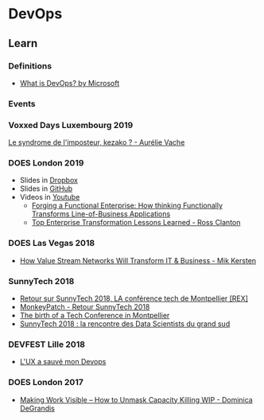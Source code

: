 # DevOps

## Learn

### Definitions

- [What is DevOps? by Microsoft](https://docs.microsoft.com/en-us/devops/what-is-devops)

### Events

### Voxxed Days Luxembourg 2019

[Le syndrome de l'imposteur, kezako ? - Aurélie Vache](https://www.youtube.com/watch?v=tvEVD4DyzpY)

### DOES London 2019

- Slides in [Dropbox](https://www.dropbox.com/sh/el8klmzeq30eplz/AAA1Su8egN-vTwD_pAqWD5qza?dl=0)
- Slides in [GitHub](https://github.com/devopsenterprise/2019-London)
- Videos in [Youtube](https://www.youtube.com/channel/UCkAQCw5_sIZmj2IkSrNy00A/playlists)
  - [Forging a Functional Enterprise: How thinking Functionally Transforms Line-of-Business Applications](https://www.youtube.com/watch?v=n5S3hScE6dU)
  - [Top Enterprise Transformation Lessons Learned - Ross Clanton](https://www.youtube.com/watch?v=mOWNXlxWBfA&list=PLvk9Yh_MWYuzSjcCpdekGB-8TTwaHZxWB&index=4)

### DOES Las Vegas 2018

- [How Value Stream Networks Will Transform IT & Business - Mik Kersten](https://youtu.be/E5VP3ioSRU8)

### SunnyTech 2018

- [Retour sur SunnyTech 2018, LA conférence tech de Montpellier [REX]](https://medium.com/@Maxime_/retour-sur-sunnytech-2018-la-conf%C3%A9rence-tech-de-montpellier-rex-bfd3dd294472)
- [MonkeyPatch - Retour SunnyTech 2018](http://www.monkeypatch.io/2018/07/25/2018-13-07_SunnyTech.html)
- [The birth of a Tech Conference in Montpellier](https://medium.com/teads-engineering/the-birth-of-a-tech-conference-in-montpellier-e42e63dbb08e)
- [SunnyTech 2018 : la rencontre des Data Scientists du grand sud](https://blog.kaliop.com/blog/2018/07/19/sunnytech-2018-montpellier/)

### DEVFEST Lille 2018

- [L'UX a sauvé mon Devops](https://www.youtube.com/watch?v=ovbw8U6NZxI&feature=youtu.be)

### DOES London 2017

- [Making Work Visible – How to Unmask Capacity Killing WIP - Dominica DeGrandis](https://www.youtube.com/watch?v=KR7Y8IUgyyA)
